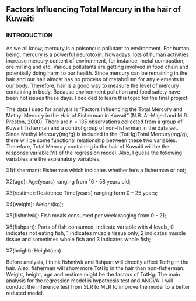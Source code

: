 ## Factors Influencing Total Mercury in the hair of Kuwaiti

### INTRODUCTION
  As we all know, mercury is a poisonous pollutant to environment. For human being, mercury is a powerful neurotoxin. Nowadays, lots of human activities increase mercury content of environment, for instance, metal combustion, ore milling and etc. Various pollutants are getting involved in food chain and potentially doing harm to our health. Since mercury can be remaining in the hair and our hair almost has no process of metabolism for any elements in our body. Therefore, hair is a good way to measure the level of mercury containing in body. Because environment pollution and food safety have been hot issues these days. I decided to learn this topic for the final project.
  
  The data I used for analysis is “Factors Influencing the Total Mercury and Methyl Mercury in the Hair of Fisherman in Kuwait” (N.B. Al-Majed and M.R. Preston, 2000). There are n = 135 observations collected from a group of Kuwaiti fisherman and a control group of non-fisherman in the data set. Since Methyl Mercury(mg/g) is included in the (TotHg)Total Mercury(mg/g), there will be some functional relationship between these two variables. Therefore, Total Mercury containing in the hair of Kuwaiti will be the response variable(Yi) of the regression model. Also, I guess the following variables are the explanatory variables.
  
X1(fisherman): Fisherman which indicates whether he’s a fisherman or not;

X2(age): Age(years) ranging from 16 - 58 years old;

X3(restime): Residence Time(years) ranging form 0 – 25 years; 

X4(weight): Weight(kg); 

X5(fishmlwk): Fish meals consumed per week ranging from 0 - 21;

X6(fishpart): Parts of fish consumed, indicate variable with 4 levels, 0 indicates not eating fish, 1 indicates muscle tissue only, 2 indicates muscle tissue and sometimes whole fish and 3 indicates whole fish; 

X7(height): Height(cm). 

  Before analysis, I think fishmlwk and fishpart will directly affect TotHg in the hair. Also, fisherman will show more TotHg in the hair than non-fisherman. Weight, height, age and restime might be the factors of TotHg.
The main analysis for the regression model is hypothesis test and ANOVA. I will conduct the inference test from SLR to MLR to improve the model to a better reduced model.

